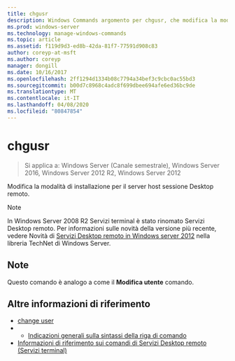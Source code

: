 ```yaml
---
title: chgusr
description: Windows Commands argomento per chgusr, che modifica la modalità di installazione per il server host sessione Desktop remoto.
ms.prod: windows-server
ms.technology: manage-windows-commands
ms.topic: article
ms.assetid: f119d9d3-ed8b-42da-81f7-77591d908c83
author: coreyp-at-msft
ms.author: coreyp
manager: dongill
ms.date: 10/16/2017
ms.openlocfilehash: 2ff1294d1334b08c7794a34bef3c9cbc0ac55bd3
ms.sourcegitcommit: b00d7c8968c4adc8f699dbee694afe6ed36bc9de
ms.translationtype: MT
ms.contentlocale: it-IT
ms.lasthandoff: 04/08/2020
ms.locfileid: "80847854"
---
```

# <a name="chgusr"></a>chgusr

>Si applica a: Windows Server (Canale semestrale), Windows Server 2016, Windows Server 2012 R2, Windows Server 2012

Modifica la modalità di installazione per il server host sessione Desktop remoto.  

> [!NOTE]
> In Windows Server 2008 R2 Servizi terminal è stato rinomato Servizi Desktop remoto. Per informazioni sulle novità della versione più recente, vedere Novità di [Servizi Desktop remoto in Windows server 2012](https://technet.microsoft.com/library/hh831527) nella libreria TechNet di Windows Server.  

## <a name="remarks"></a>Note  
Questo comando è analogo a come il **Modifica utente** comando.

## <a name="additional-references"></a>Altre informazioni di riferimento  
- [change user](change-user.md)  
- - [Indicazioni generali sulla sintassi della riga di comando](command-line-syntax-key.md)  
- [Informazioni di riferimento sui comandi di Servizi Desktop remoto (Servizi terminal)](remote-desktop-services-terminal-services-command-reference.md)  
